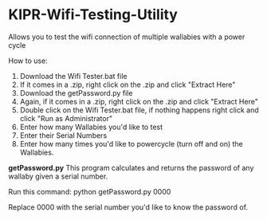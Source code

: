 # KIPR-Wifi-Testing-Utility
Allows you to test the wifi connection of multiple wallabies with a power cycle

How to use:

1. Download the Wifi Tester.bat file
2. If it comes in a .zip, right click on the .zip and click "Extract Here"
3. Download the getPassword.py file
4. Again, if it comes in a .zip, right click on the .zip and click "Extract Here"
5. Double click on the Wifi Tester.bat file, if nothing happens right click and click "Run as Administrator"
6. Enter how many Wallabies you'd like to test
7. Enter their Serial Numbers
8. Enter how many times you'd like to powercycle (turn off and on) the Wallabies.


**getPassword.py**
This program calculates and returns the password of any wallaby given a serial number.

Run this command:
python getPassword.py 0000

Replace 0000 with the serial number you'd like to know the password of.
